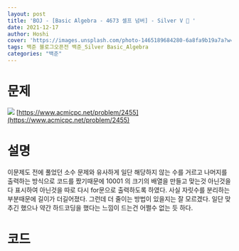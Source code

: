 ```yaml
---
layout: post
title: 'BOJ - [Basic Algebra - 4673 셀프 넘버] - Silver V 🥈 '
date: 2021-12-17
author: Hoshi
cover: 'https://images.unsplash.com/photo-1465189684280-6a8fa9b19a7a?w=1600&q=900'
tags: 백준 블로그오픈전 백준_Silver Basic_Algebra
categories: "백준"
---
```

# 문제
![]({{site.url}}/assets/img/posts_img/2455.png)
[https://www.acmicpc.net/problem/2455](https://www.acmicpc.net/problem/2455)

# 설명
이문제도 전에 풀었던 소수 문제와 유사하게 일단 해당하지 않는 수를 거르고 나머지를 출력하는 방식으로 코드를 짰기때문에 10001 의 크기의 배열을 만들고 맞는것 아닌것을 다 표시하여 아닌것을 따로 다시 for문으로 출력하도록 하였다. 사실 자릿수를 분리하는 부분때문에 길이가 더길어졌다. 그런데 더 줄이는 방법이 있을지는 잘 모르겠다. 일단 맞추긴 했으나 약간 하드코딩을 했다는 느낌이 드는건 어쩔수 없는 듯 하다.

# 코드

```c

```
